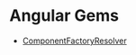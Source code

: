# Angular Gems

- [ComponentFactoryResolver](https://habr.com/ru/companies/skyeng/articles/652855/)
